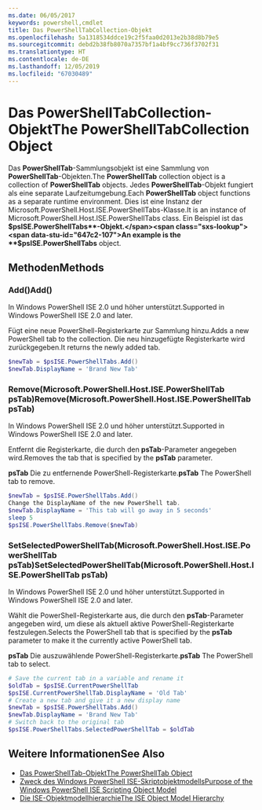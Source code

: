 ```yaml
---
ms.date: 06/05/2017
keywords: powershell,cmdlet
title: Das PowerShellTabCollection-Objekt
ms.openlocfilehash: 5a1318534ddce19c2f5faa0d2013e2b38d8b79e5
ms.sourcegitcommit: debd2b38fb8070a7357bf1a4bf9cc736f3702f31
ms.translationtype: HT
ms.contentlocale: de-DE
ms.lasthandoff: 12/05/2019
ms.locfileid: "67030489"
---
```

# <a name="the-powershelltabcollection-object"></a><span data-ttu-id="647c2-103">Das PowerShellTabCollection-Objekt</span><span class="sxs-lookup"><span data-stu-id="647c2-103">The PowerShellTabCollection Object</span></span>

<span data-ttu-id="647c2-104">Das **PowerShellTab**-Sammlungsobjekt ist eine Sammlung von **PowerShellTab**-Objekten.</span><span class="sxs-lookup"><span data-stu-id="647c2-104">The **PowerShellTab** collection object is a collection of **PowerShellTab** objects.</span></span> <span data-ttu-id="647c2-105">Jedes **PowerShellTab**-Objekt fungiert als eine separate Laufzeitumgebung.</span><span class="sxs-lookup"><span data-stu-id="647c2-105">Each **PowerShellTab** object functions as a separate runtime environment.</span></span> <span data-ttu-id="647c2-106">Dies ist eine Instanz der Microsoft.PowerShell.Host.ISE.PowerShellTabs-Klasse.</span><span class="sxs-lookup"><span data-stu-id="647c2-106">It is an instance of Microsoft.PowerShell.Host.ISE.PowerShellTabs class.</span></span> <span data-ttu-id="647c2-107">Ein Beispiel ist das **$psISE.PowerShellTabs**-Objekt.</span><span class="sxs-lookup"><span data-stu-id="647c2-107">An example is the **$psISE.PowerShellTabs** object.</span></span>

## <a name="methods"></a><span data-ttu-id="647c2-108">Methoden</span><span class="sxs-lookup"><span data-stu-id="647c2-108">Methods</span></span>

### <a name="add"></a><span data-ttu-id="647c2-109">Add\(\)</span><span class="sxs-lookup"><span data-stu-id="647c2-109">Add\(\)</span></span>

<span data-ttu-id="647c2-110">In Windows PowerShell ISE 2.0 und höher unterstützt.</span><span class="sxs-lookup"><span data-stu-id="647c2-110">Supported in Windows PowerShell ISE 2.0 and later.</span></span>

<span data-ttu-id="647c2-111">Fügt eine neue PowerShell-Registerkarte zur Sammlung hinzu.</span><span class="sxs-lookup"><span data-stu-id="647c2-111">Adds a new PowerShell tab to the collection.</span></span> <span data-ttu-id="647c2-112">Die neu hinzugefügte Registerkarte wird zurückgegeben.</span><span class="sxs-lookup"><span data-stu-id="647c2-112">It returns the newly added tab.</span></span>

```powershell
$newTab = $psISE.PowerShellTabs.Add()
$newTab.DisplayName = 'Brand New Tab'
```

### <a name="removemicrosoftpowershellhostisepowershelltab-pstab"></a><span data-ttu-id="647c2-113">Remove\(Microsoft.PowerShell.Host.ISE.PowerShellTab psTab\)</span><span class="sxs-lookup"><span data-stu-id="647c2-113">Remove\(Microsoft.PowerShell.Host.ISE.PowerShellTab psTab\)</span></span>

<span data-ttu-id="647c2-114">In Windows PowerShell ISE 2.0 und höher unterstützt.</span><span class="sxs-lookup"><span data-stu-id="647c2-114">Supported in Windows PowerShell ISE 2.0 and later.</span></span>

<span data-ttu-id="647c2-115">Entfernt die Registerkarte, die durch den **psTab**-Parameter angegeben wird.</span><span class="sxs-lookup"><span data-stu-id="647c2-115">Removes the tab that is specified by the **psTab** parameter.</span></span>

<span data-ttu-id="647c2-116">**psTab** Die zu entfernende PowerShell-Registerkarte.</span><span class="sxs-lookup"><span data-stu-id="647c2-116">**psTab** The PowerShell tab to remove.</span></span>

```powershell
$newTab = $psISE.PowerShellTabs.Add()
Change the DisplayName of the new PowerShell tab.
$newTab.DisplayName = 'This tab will go away in 5 seconds'
sleep 5
$psISE.PowerShellTabs.Remove($newTab)
```

### <a name="setselectedpowershelltabmicrosoftpowershellhostisepowershelltab-pstab"></a><span data-ttu-id="647c2-117">SetSelectedPowerShellTab\(Microsoft.PowerShell.Host.ISE.PowerShellTab psTab\)</span><span class="sxs-lookup"><span data-stu-id="647c2-117">SetSelectedPowerShellTab\(Microsoft.PowerShell.Host.ISE.PowerShellTab psTab\)</span></span>

<span data-ttu-id="647c2-118">In Windows PowerShell ISE 2.0 und höher unterstützt.</span><span class="sxs-lookup"><span data-stu-id="647c2-118">Supported in Windows PowerShell ISE 2.0 and later.</span></span>

<span data-ttu-id="647c2-119">Wählt die PowerShell-Registerkarte aus, die durch den **psTab**-Parameter angegeben wird, um diese als aktuell aktive PowerShell-Registerkarte festzulegen.</span><span class="sxs-lookup"><span data-stu-id="647c2-119">Selects the PowerShell tab that is specified by the **psTab** parameter to make it the currently active PowerShell tab.</span></span>

<span data-ttu-id="647c2-120">**psTab** Die auszuwählende PowerShell-Registerkarte.</span><span class="sxs-lookup"><span data-stu-id="647c2-120">**psTab** The PowerShell tab to select.</span></span>

```powershell
# Save the current tab in a variable and rename it
$oldTab = $psISE.CurrentPowerShellTab
$psISE.CurrentPowerShellTab.DisplayName = 'Old Tab'
# Create a new tab and give it a new display name
$newTab = $psISE.PowerShellTabs.Add()
$newTab.DisplayName = 'Brand New Tab'
# Switch back to the original tab
$psISE.PowerShellTabs.SelectedPowerShellTab = $oldTab
```

## <a name="see-also"></a><span data-ttu-id="647c2-121">Weitere Informationen</span><span class="sxs-lookup"><span data-stu-id="647c2-121">See Also</span></span>

- [<span data-ttu-id="647c2-122">Das PowerShellTab-Objekt</span><span class="sxs-lookup"><span data-stu-id="647c2-122">The PowerShellTab Object</span></span>](The-PowerShellTab-Object.md)
- [<span data-ttu-id="647c2-123">Zweck des Windows PowerShell ISE-Skriptobjektmodells</span><span class="sxs-lookup"><span data-stu-id="647c2-123">Purpose of the Windows PowerShell ISE Scripting Object Model</span></span>](Purpose-of-the-Windows-PowerShell-ISE-Scripting-Object-Model.md)
- [<span data-ttu-id="647c2-124">Die ISE-Objektmodellhierarchie</span><span class="sxs-lookup"><span data-stu-id="647c2-124">The ISE Object Model Hierarchy</span></span>](The-ISE-Object-Model-Hierarchy.md)
